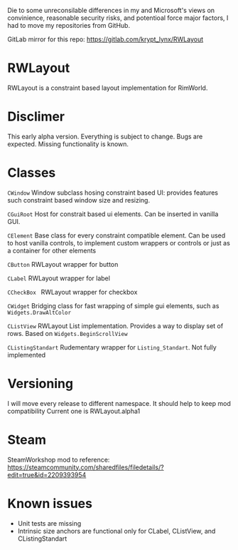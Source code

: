 Die to some unreconsilable differences in my and Microsoft's views on convinience, reasonable security risks, and potentioal force major factors, I had to move my repositories from GitHub.

GitLab mirror for this repo: https://gitlab.com/krypt_lynx/RWLayout

# RWLayout
RWLayout is a constraint based layout implementation for RimWorld.

# Disclimer
This early alpha version. Everything is subject to change. Bugs are expected. Missing functionality is known.

# Classes
`CWindow`
Window subclass hosing constraint based UI: provides features such constraint based window size and resizing.
	
`CGuiRoot`
Host for constrait based ui elements. Can be inserted in vanilla GUI.
	
`CElement`
Base class for every constraint compatible element. Can be used to host vanilla controls, to implement custom wrappers or controls or just as a container for other elements
	
`CButton`
RWLayout wrapper for button
	
`CLabel`
RWLayout wrapper for label
	
`CCheckBox `
RWLayout wrapper for checkbox
	
`CWidget`
Bridging class for fast wrapping of simple gui elements, such as `Widgets.DrawAltColor`
	
`CListView`
RWLayout List implementation. Provides a way to display set of rows. Based on `Widgets.BeginScrollView`
	
`CListingStandart`
Rudementary wrapper for `Listing_Standart`. Not fully implemented

# Versioning
I will move every release to different namespace. It should help to keep mod compatibility
Current one is RWLayout.alpha1

# Steam
SteamWorkshop mod to reference: https://steamcommunity.com/sharedfiles/filedetails/?edit=true&id=2209393954

# Known issues
- Unit tests are missing
- Intrinsic size anchors are functional only for CLabel, CListView, and CListingStandart
